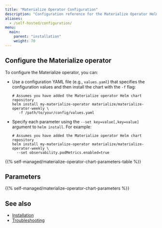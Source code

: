 ```yaml
---
title: "Materialize Operator Configuration"
description: "Configuration reference for the Materialize Operator Helm chart"
aliases:
  - /self-hosted/configuration/
menu:
  main:
    parent: "installation"
    weight: 70
---
```


## Configure the Materialize operator

To configure the Materialize operator, you can:

- Use a configuration YAML file (e.g., `values.yaml`) that specifies the
  configuration values and then install the chart with the `-f` flag:

  ```shell
  # Assumes you have added the Materialize operator Helm chart repository
  helm install my-materialize-operator materialize/materialize-operator-weekly \
     -f /path/to/your/config/values.yaml
  ```

- Specify each parameter using the `--set key=value[,key=value]` argument to
  `helm install`. For example:

  ```shell
  # Assumes you have added the Materialize operator Helm chart repository
  helm install my-materialize-operator materialize/materialize-operator-weekly \
    --set observability.podMetrics.enabled=true
  ```

{{%  self-managed/materialize-operator-chart-parameters-table %}}

## Parameters

{{%  self-managed/materialize-operator-chart-parameters %}}

## See also

- [Installation](/installation/)
- [Troubleshooting](/installation/troubleshooting/)
